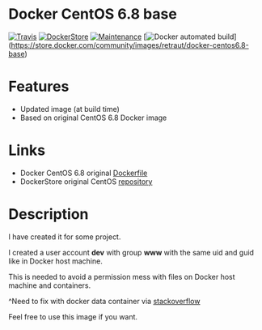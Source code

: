 # Docker CentOS 6.8 base

[![Travis](https://img.shields.io/travis/retraut/docker-centos6.8-base.svg?style=flat-square)](https://travis-ci.org/retraut/docker-centos6.8-base.svg?branch=master)
[![DockerStore](https://img.shields.io/badge/docker%20hub-link-green.svg?style=flat-square)](https://store.docker.com/community/images/retraut/docker-centos6.8-base)
[![Maintenance](https://img.shields.io/maintenance/yes/2017.svg?style=flat-square)](https://github.com/retraut)
[![Docker automated build](https://img.shields.io/docker/automated/retraut/docker-centos6.8-base.svg?style=flat-square)] (https://store.docker.com/community/images/retraut/docker-centos6.8-base)


# Features

- Updated image (at build time)
- Based on original CentOS 6.8 Docker image

# Links

- Docker CentOS 6.8 original [Dockerfile](https://github.com/CentOS/sig-cloud-instance-images/blob/f32666d2af356ed6835942ed753a4970e18bca94/docker/Dockerfile)
- DockerStore original CentOS [repository](https://store.docker.com/images/d5052416-4069-4619-8597-ba61df35ba6f?tab=description)

# Description

I have created it for some project.

I created a user account **dev** with group **www** with the same uid and guid like in Docker host machine.

This is needed to avoid a permission mess with files on Docker host machine and containers.

^Need to fix with docker data container via [stackoverflow](http://stackoverflow.com/questions/23544282/what-is-the-best-way-to-manage-permissions-for-docker-shared-volumes/27021154#27021154)

Feel free to use this image if you want.
